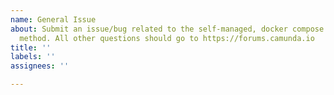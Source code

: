```yaml
---
name: General Issue
about: Submit an issue/bug related to the self-managed, docker compose deployment
  method. All other questions should go to https://forums.camunda.io
title: ''
labels: ''
assignees: ''

---
```



